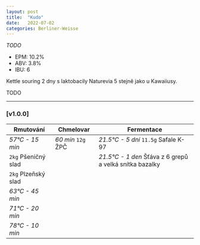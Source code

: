 ```yaml
---
layout: post
title:  "Kudo"
date:   2022-07-02
categories: Berliner-Weisse
---
```


*TODO*

- EPM: 10.2% 
- ABV: 3.8%
- IBU: 6 

Kettle souring 2 dny s laktobacily Naturevia 5 stejně jako u Kawaiiusy.

TODO

***

### [v1.0.0]

Rmutování          | Chmelovar             | Fermentace
---                | ---                   | ---
*57°C - 15 min*    | *60 min* `12g` ŽPČ | *21.5°C - 5 dní* `11.5g` Safale K-97
`2kg` Pšeničný slad | | *21.5°C - 1 den* Šťáva z 6 grepů a velká snítka bazalky
`2kg` Plzeňský slad | | 
*63°C - 45 min*  | |
*71°C - 20 min*  | |
*78°C - 10 min*  | |
